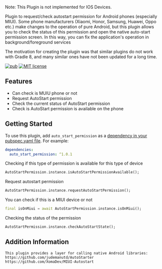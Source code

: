 Note: This Plugin is not implemented for IOS Devices.

Plugin to request/check autostart permission for Android phones (especially MIUI).
Some phone manufacturers (Xiaomi, Honor, Samsung, Huawei, Oppo etc.) make changes to the operation of pure Android, but this plugin allows you to check the status of this permission and open the native auto-start permission screen. In this way, you can fix the application's operation in background/foreground services

The motivation for creating the plugin was that similar plugins do not work with Gradle 8, and many similar ones have not been updated for a long time.

<p>
<a href="https://pub.dev/packages/auto_start_permission"><img src="https://img.shields.io/pub/v/auto_start_permission.svg" alt="pub"></a>
<a href="https://opensource.org/licenses/MIT"><img src="https://img.shields.io/badge/license-MIT-orange.svg" alt="MIT license"></a>
</p>

## Features

- Can check is MUIU phone or not
- Request AutoStart permission
- Check the current status of AutoStart permission
- Check is AutoStart permission is available on the phone

## Getting Started

To use this plugin, add `auto_start_permission` as a [dependency in your pubspec.yaml file](https://flutter.io/platform-plugins/). For example:

```yaml
dependencies:
  auto_start_permission: ^1.0.1
```


Checking if this type of permission is available for this type of device
```dart
AutoStartPermission.instance.isAutoStartPermissionAvailable();
```

Request autostart permission
```dart
AutoStartPermission.instance.requestAutoStartPermission();
```

You can check if this is a MIUI device or not
```dart
final isOnMiui = await AutoStartPermission.instance.isOnMiui();
```

Checking the status of the permission
```dart
AutoStartPermission.instance.checkAutoStartState();
```

## Addition Information

```
This plugin provides a layer for calling native Android libraries:
https://github.com/judemanutd/AutoStarter
https://github.com/XomaDev/MIUI-Autostart
```